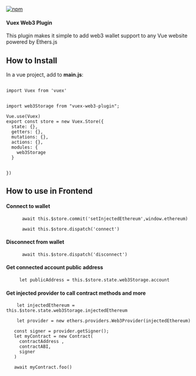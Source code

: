 [![npm](https://img.shields.io/npm/v/github-buttons)](https://www.npmjs.com/vuex-web3-plugin)



#### Vuex Web3 Plugin

This plugin makes it simple to add web3 wallet support to any Vue website powered by Ethers.js 
 
## How to Install


In a vue project, add to **main.js**:


```

import Vuex from 'vuex'

  
import web3Storage from "vuex-web3-plugin";

Vue.use(Vuex)
export const store = new Vuex.Store({
  state: {},
  getters: {},
  mutations: {},
  actions: {},
  modules: {
    web3Storage
  }


})

```



## How to use in Frontend 

#### Connect to wallet 


          await this.$store.commit('setInjectedEthereum',window.ethereum)
          
          await this.$store.dispatch('connect')



#### Disconnect from wallet 

          await this.$store.dispatch('disconnect')



#### Get connected account public address
        

         let publicAddress = this.$store.state.web3Storage.account


#### Get injected provider to call contract methods and more 

        let injectedEthereum = this.$store.state.web3Storage.injectedEthereum

        let provider = new ethers.providers.Web3Provider(injectedEthereum)

       const signer = provider.getSigner();
       let myContract = new Contract( 
         contractAddress ,
         contractABI,
         signer
       )
       
       await myContract.foo()


